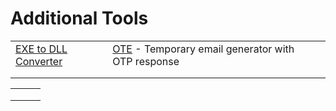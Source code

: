 # Additional Tools

|                                                                     |                                                                                    |   |
| ------------------------------------------------------------------- | ---------------------------------------------------------------------------------- | - |
| [EXE to DLL Converter](https://github.com/hasherezade/exe\_to\_dll) | [OTE](https://github.com/s0md3v/ote) - Temporary email generator with OTP response |   |
|                                                                     |                                                                                    |   |
|                                                                     |                                                                                    |   |

|   |   |   |
| - | - | - |
|   |   |   |
|   |   |   |
|   |   |   |

